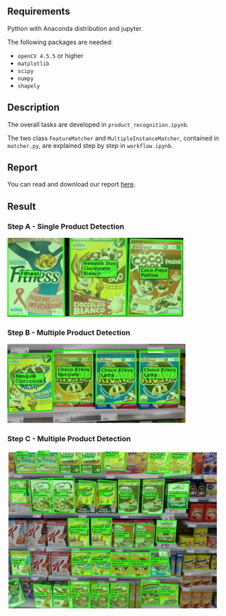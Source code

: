 ## Requirements
Python with Anaconda distribution and jupyter.

The following packages are needed:
 - ``openCV 4.5.5`` or higher
 - ``matplotlib``
 - ``scipy``
 - ``numpy``
 - ``shapely``

## Description

The overall tasks are developed in ``product_recognition.ipynb``.

The two class ``FeatureMatcher`` and ``MultipleInstanceMatcher``, contained in ``matcher.py``, are explained step by step in ``workflow.ipynb``.

## Report

You can read and download our report [here](./report/product-recognition-on-store-shelves.pdf).

## Result

### Step A - Single Product Detection

<img src="./images/results/e2.png" height="180" width="401,5" >

### Step B - Multiple Product Detection

<img src="./images/results/m2.png" height="180" width="406" >

### Step C - Multiple Product Detection

<img src="./images/results/h5.jpg" height="360" width="480" >


